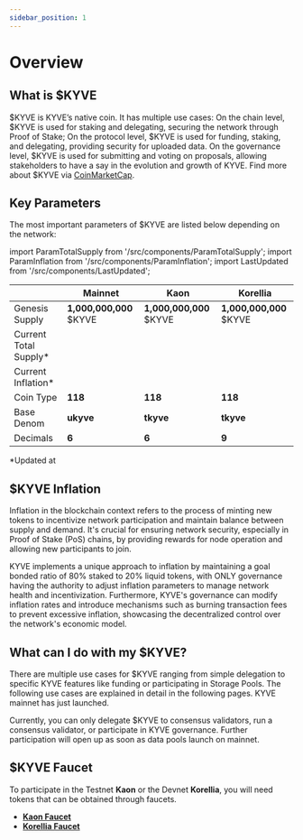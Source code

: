```yaml
---
sidebar_position: 1
---
```


# Overview

## What is $KYVE

$KYVE is KYVE’s native coin. It has multiple use cases:
On the chain level, $KYVE is used for staking and delegating, securing the network through Proof of Stake;
On the protocol level, $KYVE is used for funding, staking, and delegating, providing security for uploaded data.
On the governance level, $KYVE is used for submitting and voting on proposals, allowing stakeholders to have a say in the evolution and growth of KYVE.
Find more about $KYVE via [CoinMarketCap](https://coinmarketcap.com/currencies/kyve-network).

## Key Parameters

The most important parameters of $KYVE are listed below depending on the network:

import ParamTotalSupply from '/src/components/ParamTotalSupply';
import ParamInflation from '/src/components/ParamInflation';
import LastUpdated from '/src/components/LastUpdated';

|                        | Mainnet                                                                                    | Kaon                                                                                            | Korellia                                                                                            |
| ---------------------- | ------------------------------------------------------------------------------------------ | ----------------------------------------------------------------------------------------------- | --------------------------------------------------------------------------------------------------- |
| Genesis Supply         | **1,000,000,000** $KYVE                                                                    | **1,000,000,000** $KYVE                                                                         | **1,000,000,000** $KYVE                                                                             |
| Current Total Supply\* | <ParamTotalSupply networkUrl="https://api-eu-1.kyve.network" denom="ukyve" decimals={6} /> | <ParamTotalSupply networkUrl="https://api-eu-1.kaon.kyve.network" denom="tkyve" decimals={6} /> | <ParamTotalSupply networkUrl="https://api-eu-1.korellia.kyve.network" denom="tkyve" decimals={9} /> |
| Current Inflation\*    | <ParamInflation networkUrl="https://api-eu-1.kyve.network" />                              | <ParamInflation networkUrl="https://api-eu-1.kaon.kyve.network" />                              | <ParamInflation networkUrl="https://api-eu-1.korellia.kyve.network" />                              |
| Coin Type              | **118**                                                                                    | **118**                                                                                         | **118**                                                                                             |
| Base Denom             | **ukyve**                                                                                  | **tkyve**                                                                                       | **tkyve**                                                                                           |
| Decimals               | **6**                                                                                      | **6**                                                                                           | **9**                                                                                               |

\*Updated at **<LastUpdated />**

## $KYVE Inflation
Inflation in the blockchain context refers to the process of minting new tokens to incentivize network participation and maintain balance between supply and demand. It's crucial for ensuring network security, especially in Proof of Stake (PoS) chains, by providing rewards for node operation and allowing new participants to join. 

KYVE implements a unique approach to inflation by maintaining a goal bonded ratio of 80% staked to 20% liquid tokens, with ONLY governance having the authority to adjust inflation parameters to manage network health and incentivization. Furthermore, KYVE's governance can modify inflation rates and introduce mechanisms such as burning transaction fees to prevent excessive inflation, showcasing the decentralized control over the network's economic model.

## What can I do with my $KYVE?

There are multiple use cases for $KYVE ranging from simple delegation to specific KYVE features like funding or participating in Storage Pools. The following use cases are explained in detail in the following pages. KYVE mainnet has just launched.

Currently, you can only delegate $KYVE to consensus validators, run a consensus validator, or participate in KYVE governance. Further participation will open up as soon as data pools launch on mainnet.

## $KYVE Faucet

To participate in the Testnet **Kaon** or the Devnet **Korellia**, you will need tokens that can be obtained through faucets.

- **[Kaon Faucet](https://app.kaon.kyve.network/#/faucet)**
- **[Korellia Faucet](https://app.korellia.kyve.network/#/faucet)**
